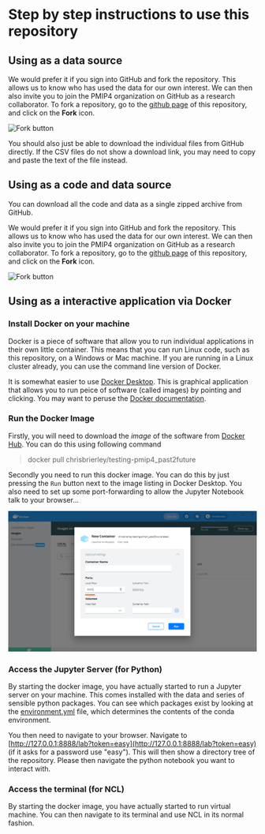 # Step by step instructions to use this repository

## Using as a data source

We would prefer it if you sign into GitHub and fork the repository. This allows us to know who has used the data for our own interest. We can then also invite you to join the PMIP4 organization on GitHub as a research collaborator. To fork a repository, go to the [github page](https://github.com/pmip4/pmip_p2fvar_analyzer) of this repository, and click on the **Fork** icon.

![Fork button](fork.png)
 

You should also just be able to download the individual files from GitHub directly. If the CSV files do not show a download link, you may need to copy and paste the text of the file instead.  

## Using as a code and data source

You can download all the code and data as a single zipped archive from GitHub. 

We would prefer it if you sign into GitHub and fork the repository. This allows us to know who has used the data for our own interest. We can then also invite you to join the PMIP4 organization on GitHub as a research collaborator. To fork a repository, go to the [github page](https://github.com/pmip4/pmip_p2fvar_analyzer) of this repository, and click on the **Fork** icon.

![Fork button](fork.png)

## Using as a interactive application via Docker

### Install Docker on your machine

Docker is a piece of software that allow you to run individual applications in their own little container. This means that you can run Linux code, such as this repository, on a Windows or Mac machine. If you are running in a Linux cluster already, you can use the command line version of Docker. 

It is somewhat easier to use [Docker Desktop](https://www.docker.com/products/docker-desktop). This is graphical application that allows you to run peice of software (called images) by pointing and clicking. You may want to peruse the [Docker documentation](https://docs.docker.com/get-started/).

### Run the Docker Image

Firstly, you will need to download the _image_ of the software from [Docker Hub](https://hub.docker.com/r/chrisbrierley/testing-pmip4_past2future). You can do this using following command 

> docker pull chrisbrierley/testing-pmip4_past2future

Secondly you need to run this docker image. You can do this by just pressing the `Run` button next to the image listing in Docker Desktop. You also need to set up some port-forwarding to allow the Jupyter Notebook talk to your browser...

![Port Forwarding](add_port_forwarding_to_docker.png)

### Access the Jupyter Server (for Python)

By starting the docker image, you have actually started to run a Jupyter server on your machine. This comes installed with the data and series of sensible python packages. You can see which packages exist by looking at the [environment.yml](https://github.com/pmip4/pmip_p2fvar_analyzer/blob/master/environment.yml) file, which determines the contents of the conda environment.

You then need to navigate to your browser. Navigate to [http://127.0.0.1:8888/lab?token=easy](http://127.0.0.1:8888/lab?token=easy) (if it asks for a password use "easy"). This will then show a directory tree of the repository. Please then navigate the python notebook you want to interact with.

### Access the terminal (for NCL)

By starting the docker image, you have actually started to run virtual machine. You can then navigate to its terminal and use NCL in its normal fashion.